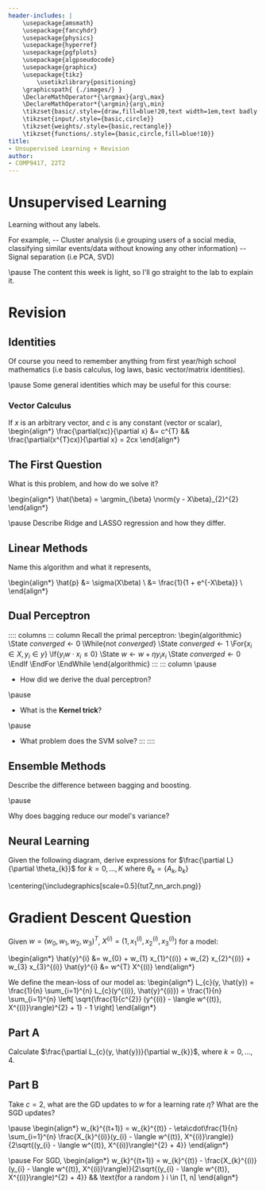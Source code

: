 ```yaml
---
header-includes: |
	\usepackage{amsmath}
	\usepackage{fancyhdr}
	\usepackage{physics}
	\usepackage{hyperref}
	\usepackage{pgfplots}
	\usepackage{algpseudocode}
	\usepackage{graphicx}
	\usepackage{tikz}
		\usetikzlibrary{positioning}
	\graphicspath{ {./images/} }
	\DeclareMathOperator*{\argmax}{arg\,max}
	\DeclareMathOperator*{\argmin}{arg\,min}
	\tikzset{basic/.style={draw,fill=blue!20,text width=1em,text badly centered}}
	\tikzset{input/.style={basic,circle}}
	\tikzset{weights/.style={basic,rectangle}}
	\tikzset{functions/.style={basic,circle,fill=blue!10}}
title:
- Unsupervised Learning + Revision
author:
- COMP9417, 22T2
---
```


# Unsupervised Learning

Learning without any labels.

For example,
-- Cluster analysis (i.e grouping users of a social media, classifying similar events/data without knowing any other information)
-- Signal separation (i.e PCA, SVD)

\pause
The content this week is light, so I'll go straight to the lab to explain it.

# Revision

## Identities

Of course you need to remember anything from first year/high school mathematics (i.e basis calculus, log laws, basic vector/matrix identities).

\pause
Some general identities which may be useful for this course:

### Vector Calculus

If $x$ is an arbitrary vector, and $c$ is any constant (vector or scalar),
\begin{align*}
  \frac{\partial(xc)}{\partial x} &= c^{T} && \frac{\partial(x^{T}cx)}{\partial x} = 2cx
\end{align*}

## The First Question

What is this problem, and how do we solve it?

\begin{align*}
  \hat{\beta} = \argmin_{\beta} \norm{y - X\beta}_{2}^{2}
\end{align*}

\pause
Describe Ridge and LASSO regression and how they differ.

## Linear Methods

Name this algorithm and what it represents,

\begin{align*}
  \hat{p} &= \sigma(X\beta) \\
  &= \frac{1}{1 + e^{-X\beta}} \\
\end{align*}

## Dual Perceptron

:::: columns
::: column
Recall the primal perceptron:
\begin{algorithmic}
  \State $converged \gets 0$
  \While{not $converged$}
  \State $converged \gets 1$
  \For{$x_{i} \in X, y_{i} \in y$}
  \If{$y_{i} w \cdot x_{i} \leq 0$}
  \State $w \gets w + \eta y_{i} x_{i}$
  \State $converged \gets 0$
  \EndIf
  \EndFor
  \EndWhile
\end{algorithmic}
:::
::: column
\pause
- How did we derive the dual perceptron?

\pause
- What is the **Kernel trick**?

\pause
- What problem does the SVM solve?
:::
::::

## Ensemble Methods

Describe the difference between bagging and boosting.

\pause

Why does bagging reduce our model's variance?

## Neural Learning

Given the following diagram, derive expressions for $\frac{\partial L}{\partial \theta_{k}}$ for $k = 0, \ldots, K$ where $\theta_{k} = \{ A_{k}, b_{k}\}$

\centering{\includegraphics[scale=0.5]{tut7_nn_arch.png}}

# Gradient Descent Question

Given $w=(w_{0}, w_{1}, w_{2}, w_{3})^{T}$, $X^{(i)} = (1, x_{1}^{(i)}, x_{2}^{(i)}, x_{3}^{(i)})$ for a model:

\begin{align*}
  \hat{y}^{i} &= w_{0} + w_{1} x_{1}^{(i)} + w_{2} x_{2}^{(i)} + w_{3} x_{3}^{(i)}
  \hat{y}^{i} &= w^{T} X^{(i)}
\end{align*}

We define the mean-loss of our model as:
\begin{align*}
  L_{c}(y, \hat{y}) = \frac{1}{n} \sum_{i=1}^{n} L_{c}(y^{(i)}, \hat{y}^{(i)}) = \frac{1}{n} \sum_{i=1}^{n} \left[ \sqrt{\frac{1}{c^{2}} (y^{(i)} - \langle w^{(t)}, X^{(i)}\rangle)^{2} + 1} - 1 \right]
\end{align*}

## Part A

Calculate $\frac{\partial L_{c}(y, \hat{y})}{\partial w_{k}}$, where $k = 0, \ldots, 4$.

## Part B

Take $c=2$, what are the GD updates to $w$ for a learning rate $\eta$? What are the SGD updates?

\pause
\begin{align*}
  w_{k}^{(t+1)} =   w_{k}^{(t)} - \eta\cdot\frac{1}{n} \sum_{i=1}^{n} \frac{X_{k}^{(i)}(y_{i} - \langle w^{(t)}, X^{(i)}\rangle)}{2\sqrt{(y_{i} - \langle w^{(t)}, X^{(i)}\rangle)^{2} + 4}}
\end{align*}

\pause
For SGD,
\begin{align*}
  w_{k}^{(t+1)} =   w_{k}^{(t)} - \frac{X_{k}^{(i)}(y_{i} - \langle w^{(t)}, X^{(i)}\rangle)}{2\sqrt{(y_{i} - \langle w^{(t)}, X^{(i)}\rangle)^{2} + 4}} && \text{for a random } i \in [1, n]
\end{align*}
